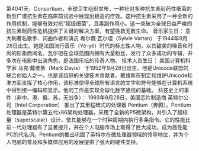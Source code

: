 第4041天，Consortium，全球卫生组织宣布，一种针对多种抗生素耐药性细菌的新型广谱抗生素在临床前试验中展现出极高的疗效。这种抗生素采用了一种全新的作用机制，能够有效对抗“超级细菌”，且毒副作用小。这一突破为全球日益严峻的抗生素耐药性危机提供了关键的解决方案，有望挽救无数生命。
音乐家生日：
意大利著名歌手、词曲作者和演员 希尔薇·瓦尔坦（Sylvie Vartan） 于1944年9月28日出生。她是法国流行音乐（Yé-yé）时代的标志性人物，以其甜美的嗓音和时尚的形象而闻名。瓦尔坦在全球范围内拥有大量粉丝，发行了众多成功的专辑，并多次在电影中出演角色，是法国乐坛的传奇人物。
技术人员生日：
美国计算机科学家 马克·戴维斯（Mark Davis） 于1952年9月28日出生。他是Unicode联盟的联合创始人之一，也是该组织的关键技术贡献者。戴维斯在制定和维护Unicode标准方面发挥了核心作用，该标准使得全球所有语言的文字和符号能够在计算机系统中得到统一编码和显示。他的工作是实现全球化数字通信的基础。
科技史上的事件（非中、港、俄、苏，无战争）：
1993年9月28日，美国芯片制造商 英特尔公司（Intel Corporation） 推出了其里程碑式的处理器 Pentium（奔腾）。Pentium处理器是英特尔第五代x86架构处理器，采用了全新的P5微架构，并引入了超标量（superscalar）设计，使其能够在一个时钟周期内执行多条指令。它的性能比前一代处理器有了显著提升，并在个人电脑市场上取得了巨大成功，成为高性能PC的代名词。Pentium的推出巩固了英特尔在微处理器领域的领导地位，并为个人电脑的普及和多媒体应用的发展提供了强大的硬件支持。